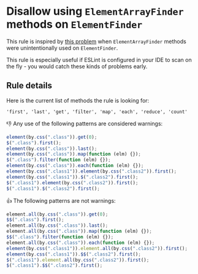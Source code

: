 # Disallow using `ElementArrayFinder` methods on `ElementFinder`

This rule is inspired by [this problem](http://stackoverflow.com/questions/39710881/protractor-locator-issues) when `ElementArrayFinder` methods were unintentionally used on `ElementFinder`.

This rule is especially useful if ESLint is configured in your IDE to scan on the fly - you would catch these kinds of problems early.

## Rule details

Here is the current list of methods the rule is looking for:   

    'first', 'last', 'get', 'filter', 'map', 'each', 'reduce', 'count'

:thumbsdown: Any use of the following patterns are considered warnings:

```js
element(by.css(".class")).get(0);
$(".class").first();
element(by.css(".class")).last();
element(by.css(".class")).map(function (elm) {});
$(".class").filter(function (elm) {});
element(by.css(".class")).each(function (elm) {});
element(by.css(".class1")).element(by.css(".class2")).first();
element(by.css(".class1")).$(".class2").first();
$(".class1").element(by.css(".class2")).first();
$(".class1").$(".class2").first();
```

:thumbsup: The following patterns are not warnings:

```js
element.all(by.css(".class")).get(0);
$$(".class").first();
element.all(by.css(".class")).last();
element.all(by.css(".class")).map(function (elm) {});
$$(".class").filter(function (elm) {});
element.all(by.css(".class")).each(function (elm) {});
element(by.css(".class1")).element.all(by.css(".class2")).first();
element(by.css(".class1")).$$(".class2").first();
$(".class1").element.all(by.css(".class2")).first();
$(".class1").$$(".class2").first();
```
